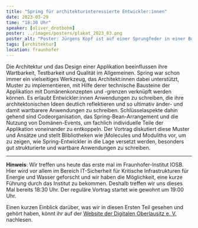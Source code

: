 ```yaml
---
title: "Spring für architekturinteressierte Entwickler:innen"
date: 2023-03-29
time: "18:30 Uhr"
speaker: [oliver_drotbohm]
poster: ../images/posters/plakat_2023_03.png
poster_alt: "Poster: Jürgens Kopf ist auf einer Sprungfeder in einer Box, die wie ein Springteufel herausragt."
tags: [architektur]
location: fraunhofer
---
```


Die Architektur und das Design einer Applikation beeinflussen ihre Wartbarkeit, Testbarkeit und Qualität im Allgemeinen.
Spring war schon immer ein vielseitiges Werkzeug, das Architekt:innen dabei unterstützt, Muster zu implementieren, mit
Hilfe derer technische Bausteine der Applikation mit Domänenkonzepten und -grenzen verknüpft werden können. Es erlaubt
Entwickler:innen Anwendungen zu schreiben, die ihre architektonischen Ideen deutlich reflektieren und so ultimativ
änder- und damit wartbarere Anwendungen zu schreiben. Schlüsselaspekte dahin gehend sind Codeorganisation, das
Spring-Bean-Arrangement und die Nutzung von Domänen-Events, um fachlich individuelle Teile der Applikation voneinander
zu entkoppeln. Der Vortrag diskutiert diese Muster und Ansätze und stellt Blibliotheken wie jMolecules und Moduliths
vor, um zu zeigen, wie Spring-Entwickler in die Lage versetzt werden, besonders gut strukturierte und wartbare
Anwendungen zu schreiben.

---

**Hinweis**: Wir treffen uns heute das erste mal im Fraunhofer-Institut IOSB. Hier wird vor allem im Bereich
IT-Sicherheit für Kritische Infrastrukturen für Energie und Wasser geforscht und wir haben die Möglichkeit, eine kurze
Führung durch das Institut zu bekommen. Deshalb treffen wir uns dieses Mal bereits 18:30 Uhr. Der reguläre Vortrag
startet wie gewohnt um 19:00 Uhr.

Einen kurzen Einblick darüber, was wir in diesen Ersten Teil gesehen und gehört haben, könnt ihr auf der [Website der Digitalen Oberlausitz e. V.](https://digitale-oberlausitz.eu/news/2023/fraunhoferbesuch_jug/) nachlesen.

